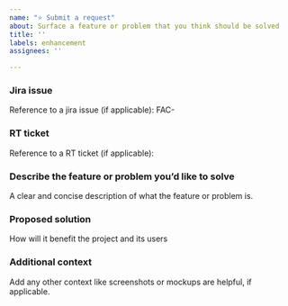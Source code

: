 ```yaml
---
name: "⭐ Submit a request"
about: Surface a feature or problem that you think should be solved
title: ''
labels: enhancement
assignees: ''

---
```

### Jira issue

Reference to a jira issue (if applicable): FAC-<number>

### RT ticket

Reference to a RT ticket (if applicable): <URL to RT-ticket>

### Describe the feature or problem you’d like to solve

A clear and concise description of what the feature or problem is.

### Proposed solution

How will it benefit the project and its users

### Additional context

Add any other context like screenshots or mockups are helpful, if applicable.
